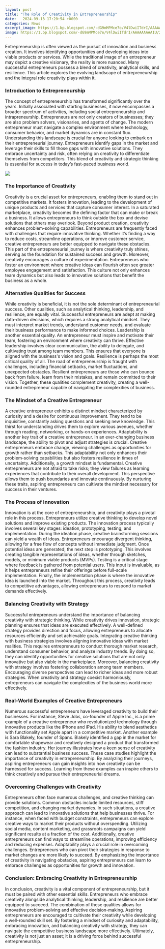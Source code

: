 ```yaml
---
layout: post
title: "The Role of Creativity in Entrepreneurship"
date:   2024-09-13 17:20:54 +0000
categories: News
excerpt_image: https://1.bp.blogspot.com/-dG9mMPMce7o/V4lDwiITdrI/AAAAAAAAAIU/2sGHq2U1P80_gqbK1J2qroYrgYAjZHvSACLcB/s1600/40701122-Creativity-mind-map-business-concept-Stock-Photo-creative.jpg
image: https://1.bp.blogspot.com/-dG9mMPMce7o/V4lDwiITdrI/AAAAAAAAAIU/2sGHq2U1P80_gqbK1J2qroYrgYAjZHvSACLcB/s1600/40701122-Creativity-mind-map-business-concept-Stock-Photo-creative.jpg
---
```


Entrepreneurship is often viewed as the pursuit of innovation and business creation. It involves identifying opportunities and developing ideas into viable products or services. While the traditional image of an entrepreneur may depict a creative visionary, the reality is more nuanced. Many successful entrepreneurs possess a blend of creativity, analytical skills, and resilience. This article explores the evolving landscape of entrepreneurship and the integral role creativity plays within it.
### Introduction to Entrepreneurship
The concept of entrepreneurship has transformed significantly over the years. Initially associated with starting businesses, it now encompasses a broader spectrum of activities, including social entrepreneurship and intrapreneurship. Entrepreneurs are not only creators of businesses; they are also problem solvers, visionaries, and agents of change. The modern entrepreneur must navigate a complex environment where technology, consumer behavior, and market dynamics are in constant flux. Understanding this landscape is crucial for anyone looking to embark on their entrepreneurial journey. 
Entrepreneurs identify gaps in the market and leverage their skills to fill those gaps with innovative solutions. They embrace uncertainty and risk, often relying on creativity to differentiate themselves from competitors. This blend of creativity and strategic thinking is essential for success in today’s fast-paced business world.

![](https://1.bp.blogspot.com/-dG9mMPMce7o/V4lDwiITdrI/AAAAAAAAAIU/2sGHq2U1P80_gqbK1J2qroYrgYAjZHvSACLcB/s1600/40701122-Creativity-mind-map-business-concept-Stock-Photo-creative.jpg)
### The Importance of Creativity
Creativity is a crucial asset for entrepreneurs, enabling them to stand out in competitive markets. It fosters innovation, leading to the development of unique products and services that capture consumer interest. In a saturated marketplace, creativity becomes the defining factor that can make or break a business. It allows entrepreneurs to think outside the box and devise solutions that others may overlook.
Beyond product creation, creativity enhances problem-solving capabilities. Entrepreneurs are frequently faced with challenges that require innovative thinking. Whether it’s finding a way to reduce costs, streamline operations, or improve customer service, creative entrepreneurs are better equipped to navigate these obstacles. This part of the entrepreneurial journey is where creativity truly shines, serving as the foundation for sustained success and growth.
Moreover, creativity encourages a culture of experimentation. Entrepreneurs who foster an environment where creative ideas can flourish often see greater employee engagement and satisfaction. This culture not only enhances team dynamics but also leads to innovative solutions that benefit the business as a whole. 
### Alternative Qualities for Success
While creativity is beneficial, it is not the sole determinant of entrepreneurial success. Other qualities, such as analytical thinking, leadership, and resilience, are equally vital. Successful entrepreneurs are adept at making data-driven decisions, which requires a strong analytical mindset. They must interpret market trends, understand customer needs, and evaluate their business performance to make informed choices.
Leadership is another essential quality. An entrepreneur must inspire and motivate their team, fostering an environment where creativity can thrive. Effective leadership involves clear communication, the ability to delegate, and cultivating trust among team members. This ensures that everyone is aligned with the business's vision and goals.
Resilience is perhaps the most critical quality of all. The road of entrepreneurship is fraught with challenges, including financial setbacks, market fluctuations, and unexpected obstacles. Resilient entrepreneurs are those who can bounce back from failure, learn from their mistakes, and remain committed to their vision. Together, these qualities complement creativity, creating a well-rounded entrepreneur capable of navigating the complexities of business.
### The Mindset of a Creative Entrepreneur
A creative entrepreneur exhibits a distinct mindset characterized by curiosity and a desire for continuous improvement. They tend to be inquisitive, constantly asking questions and seeking new knowledge. This thirst for understanding drives them to explore various avenues, whether through reading, networking, or hands-on experiences.
Adaptability is another key trait of a creative entrepreneur. In an ever-changing business landscape, the ability to pivot and adjust strategies is crucial. Creative entrepreneurs embrace change, viewing challenges as opportunities for growth rather than setbacks. This adaptability not only enhances their problem-solving capabilities but also fosters resilience in times of uncertainty.
Additionally, a growth mindset is fundamental. Creative entrepreneurs are not afraid to take risks; they view failures as learning experiences that contribute to their overall development. This perspective allows them to push boundaries and innovate continuously. By nurturing these traits, aspiring entrepreneurs can cultivate the mindset necessary for success in their ventures.
### The Process of Innovation
Innovation is at the core of entrepreneurship, and creativity plays a pivotal role in this process. Entrepreneurs utilize creative thinking to develop novel solutions and improve existing products. The innovation process typically involves several key stages: ideation, prototyping, testing, and implementation.
During the ideation phase, creative brainstorming sessions can yield a wealth of ideas. Entrepreneurs encourage divergent thinking, allowing for a free flow of concepts without immediate judgment. Once potential ideas are generated, the next step is prototyping. This involves creating tangible representations of ideas, whether through sketches, models, or minimum viable products (MVPs).
Testing is a critical stage where feedback is gathered from potential users. This input is invaluable, as it helps entrepreneurs refine their offerings before full-scale implementation. Finally, the implementation phase is where the innovative idea is launched into the market. Throughout this process, creativity leads to competitive advantages, allowing entrepreneurs to respond to market demands effectively.
### Balancing Creativity with Strategy
Successful entrepreneurs understand the importance of balancing creativity with strategic thinking. While creativity drives innovation, strategic planning ensures that ideas are executed effectively. A well-defined strategy provides direction and focus, allowing entrepreneurs to allocate resources efficiently and set achievable goals.
Integrating creative thinking with business strategies involves aligning innovative ideas with market realities. This requires entrepreneurs to conduct thorough market research, understand consumer behavior, and analyze industry trends. By doing so, they can identify opportunities for creative solutions that are not only innovative but also viable in the marketplace.
Moreover, balancing creativity with strategy involves fostering collaboration among team members. Encouraging diverse perspectives can lead to richer ideas and more robust strategies. When creativity and strategy coexist harmoniously, entrepreneurs can navigate the complexities of the business world more effectively.
### Real-World Examples of Creative Entrepreneurs
Numerous successful entrepreneurs have leveraged creativity to build their businesses. For instance, Steve Jobs, co-founder of Apple Inc., is a prime example of a creative entrepreneur who revolutionized technology through innovative products like the iPhone and iPad. His ability to blend aesthetics with functionality set Apple apart in a competitive market.
Another example is Sara Blakely, founder of Spanx. Blakely identified a gap in the market for comfortable shapewear and creatively designed a product that transformed the fashion industry. Her journey illustrates how a keen sense of creativity can lead to substantial business success.
These case studies highlight the importance of creativity in entrepreneurship. By analyzing their journeys, aspiring entrepreneurs can gain insights into how creativity can be harnessed for success. Learning from these examples can inspire others to think creatively and pursue their entrepreneurial dreams.
### Overcoming Challenges with Creativity
Entrepreneurs often face numerous challenges, and creative thinking can provide solutions. Common obstacles include limited resources, stiff competition, and changing market dynamics. In such situations, a creative approach can lead to innovative solutions that help businesses thrive.
For instance, when faced with budget constraints, entrepreneurs can explore creative ways to market their products without overspending. Utilizing social media, content marketing, and grassroots campaigns can yield significant results at a fraction of the cost. Additionally, creative entrepreneurs can find ways to streamline operations, improving efficiency and reducing expenses.
Adaptability plays a crucial role in overcoming challenges. Entrepreneurs who can pivot their strategies in response to market changes are more likely to succeed. By emphasizing the importance of creativity in navigating obstacles, aspiring entrepreneurs can learn to embrace challenges as opportunities for growth and innovation.
### Conclusion: Embracing Creativity in Entrepreneurship
In conclusion, creativity is a vital component of entrepreneurship, but it must be paired with other essential skills. Entrepreneurs who embrace creativity alongside analytical thinking, leadership, and resilience are better equipped to succeed. The combination of these qualities allows for innovative problem-solving and effective decision-making.
Aspiring entrepreneurs are encouraged to cultivate their creativity while developing a well-rounded skill set. By fostering a mindset of curiosity and adaptability, embracing innovation, and balancing creativity with strategy, they can navigate the competitive business landscape more effectively. Ultimately, creativity is not just an asset; it is a driving force behind successful entrepreneurship.